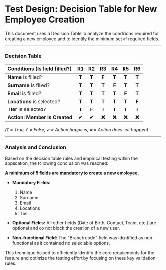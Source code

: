 # Test Design: Decision Table for New Employee Creation

This document uses a Decision Table to analyze the conditions required for creating a new employee and to identify the minimum set of required fields.

---

### Decision Table

| Conditions (Is field filled?) | R1 | R2 | R3 | R4 | R5 | R6 |
| :--- | :---: | :---: | :---: | :---: | :---: | :---: |
| **Name** is filled? | **T** | **T** | **F** | **T** | **T** | **T** |
| **Surname** is filled? | **T** | **T** | **T** | **F** | **T** | **T** |
| **Email** is filled? | **T** | **T** | **T** | **T** | **F** | **T** |
| **Locations** is selected? | **T** | **T** | **T** | **T** | **T** | **F** |
| **Tier** is selected? | **T** | **F** | **T** | **T** | **T** | **T** |
| **Action: Member is Created**| **✔**| **✔** | **❌**| **❌**| **❌**| **❌**|

*(`T` = True, `F` = False, `✔` = Action happens, `❌` = Action does not happen)*

---

### Analysis and Conclusion

Based on the decision table rules and empirical testing within the application, the following conclusion was reached:

**A minimum of 5 fields are mandatory to create a new employee.**

- **Mandatory Fields:**
    1.  Name
    2.  Surname
    3.  Email
    4.  Locations
    5.  Tier

- **Optional Fields:** All other fields (Date of Birth, Contact, Team, etc.) are optional and do not block the creation of a new user.
- **Non-functional Field:** The "Branch code" field was identified as non-functional as it contained no selectable options.

This technique helped to efficiently identify the core requirements for the feature and optimize the testing effort by focusing on these key validation rules.
